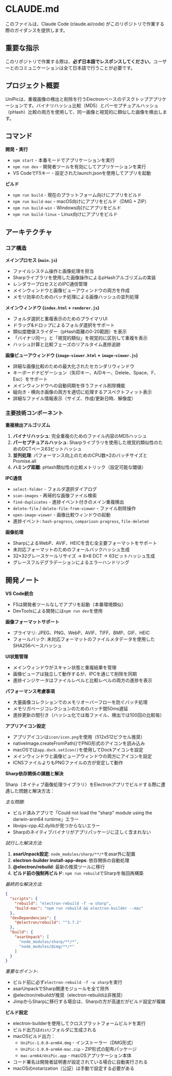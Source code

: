 # CLAUDE.md

このファイルは、Claude Code (claude.ai/code) がこのリポジトリで作業する際のガイダンスを提供します。

## 重要な指示

このリポジトリで作業する際は、**必ず日本語でレスポンスしてください**。ユーザーとのコミュニケーションは全て日本語で行うことが必要です。

## プロジェクト概要

UniPicは、重複画像の検出と削除を行うElectronベースのデスクトップアプリケーションです。バイナリハッシュ比較（MD5）とパーセプチュアルハッシュ（pHash）比較の両方を使用して、同一画像と視覚的に類似した画像を検出します。

## コマンド

**開発・実行**
- `npm start` - 本番モードでアプリケーションを実行
- `npm run dev` - 開発者ツールを有効にしてアプリケーションを実行  
- VS CodeでF5キー - 設定されたlaunch.jsonを使用してアプリを起動

**ビルド**
- `npm run build` - 現在のプラットフォーム向けにアプリをビルド
- `npm run build-mac` - macOS向けにアプリをビルド（DMG + ZIP）
- `npm run build-win` - Windows向けにアプリをビルド
- `npm run build-linux` - Linux向けにアプリをビルド

## アーキテクチャ

### コア構造

**メインプロセス (`main.js`)**
- ファイルシステム操作と画像処理を担当
- Sharpライブラリを使用した画像操作によるpHashアルゴリズムの実装
- レンダラープロセスとのIPC通信管理
- メインウィンドウと画像ビューアウィンドウの両方を作成
- メモリ効率のためのバッチ処理による画像ハッシュの並列処理

**メインウィンドウ (`index.html` + `renderer.js`)**
- フォルダ選択と重複表示のためのプライマリUI
- ドラッグ&ドロップによるフォルダ選択をサポート
- 類似度閾値スライダー（pHash距離の0-20範囲）を表示
- 「バイナリ同一」と「視覚的類似」を視覚的に区別して重複を表示
- ハッシュ計算と比較フェーズのリアルタイム進捗追跡

**画像ビューアウィンドウ (`image-viewer.html` + `image-viewer.js`)**
- 詳細な画像比較のための最大化されたセカンダリウィンドウ
- キーボードナビゲーション（矢印キー、A/Dキー、Delete、Space、F、Esc）をサポート
- メインウィンドウへの自動同期を伴うファイル削除機能
- 縦向き・横向き画像の両方を適切に処理するアスペクトフィット表示
- 詳細なファイル情報表示（サイズ、作成/更新日時、解像度）

### 主要技術コンポーネント

**重複検出アルゴリズム**
1. **バイナリハッシュ**: 完全重複のためのファイル内容のMD5ハッシュ
2. **パーセプチュアルハッシュ**: Sharpライブラリを使用した視覚的類似性のためのDCTベース63ビットハッシュ
3. **並列処理**: パフォーマンス向上のためのCPU数×2のバッチサイズとPromise.all
4. **ハミング距離**: pHash類似性の比較メトリック（設定可能な閾値）

**IPC通信**
- `select-folder` - フォルダ選択ダイアログ
- `scan-images` - 再帰的な画像ファイル検索
- `find-duplicates` - 進捗イベント付きのメイン重複検出
- `delete-file` / `delete-file-from-viewer` - ファイル削除操作
- `open-image-viewer` - 画像比較ウィンドウの起動
- 進捗イベント: `hash-progress`, `comparison-progress`, `file-deleted`

**画像処理**
- SharpによるWebP、AVIF、HEICを含む全主要フォーマットをサポート
- 未対応フォーマットのためのフォールバックハッシュ生成
- 32×32グレースケールリサイズ → 8×8 DCT → 63ビットハッシュ生成
- グレースフルデグラデーションによるエラーハンドリング

## 開発ノート

**VS Code統合**
- F5は開発者ツールなしでアプリを起動（本番環境類似）
- DevToolsによる開発には`npm run dev`を使用

**画像フォーマットサポート**
- プライマリ: JPEG、PNG、WebP、AVIF、TIFF、BMP、GIF、HEIC
- フォールバック: 未対応フォーマットのファイルメタデータを使用したSHA256ベースハッシュ

**UI状態管理**
- メインウィンドウがスキャン状態と重複結果を管理
- 画像ビューアは独立して動作するが、IPCを通じて削除を同期
- 進捗インジケータはファイルレベルと比較レベルの両方の進捗を表示

**パフォーマンス考慮事項**
- 大量画像コレクションでのメモリオーバーフローを防ぐバッチ処理
- メモリガベージコレクションのためのバッチ間50ms遅延
- 進捗更新の間引き（ハッシュ化では毎ファイル、検出では100回の比較毎）

**アプリアイコン設定**
- アプリアイコンは`icon/icon.png`を使用（512x512ピクセル推奨）
- nativeImage.createFromPath()でPNG形式のアイコンを読み込み
- macOSでは`app.dock.setIcon()`を使用してDockアイコンを設定
- メインウィンドウと画像ビューアウィンドウの両方にアイコンを設定
- ICNSファイルよりもPNGファイルの方が安定して動作

**Sharp依存関係の課題と解決**

Sharp（ネイティブ画像処理ライブラリ）をElectronアプリでビルドする際に遭遇した問題と解決方法：

*主な問題:*
- ビルド済みアプリで「Could not load the "sharp" module using the darwin-arm64 runtime」エラー
- libvips-cpp.42.dylibが見つからないエラー
- Sharpのネイティブバイナリがアプリパッケージに正しく含まれない

*試行した解決方法:*
1. **asarUnpack設定**: `node_modules/sharp/**/*`をasar外に配置
2. **electron-builder install-app-deps**: 依存関係の自動処理
3. **@electron/rebuild**: 最新の推奨ツールに移行
4. **ビルド前の強制再ビルド**: `npm run rebuild`でSharpを毎回再構築

*最終的な解決方法:*
```json
{
  "scripts": {
    "rebuild": "electron-rebuild -f -w sharp",
    "build-mac": "npm run rebuild && electron-builder --mac"
  },
  "devDependencies": {
    "@electron/rebuild": "^3.7.2"
  },
  "build": {
    "asarUnpack": [
      "node_modules/sharp/**/*",
      "node_modules/@img/**/*"
    ]
  }
}
```

*重要なポイント:*
- ビルド前に必ず`electron-rebuild -f -w sharp`を実行
- asarUnpackでSharp関連モジュールを全て除外
- @electron/rebuildが推奨（electron-rebuildは非推奨）
- JimpからSharpに移行する場合は、Sharpの方が高速だがビルド設定が複雑

**ビルド設定**
- electron-builderを使用してクロスプラットフォームビルドを実行
- ビルド出力は`dist/`フォルダに生成される
- macOSビルド出力：
  - `UniPic-1.0.0-arm64.dmg` - インストーラー（DMG形式）
  - `UniPic-1.0.0-arm64-mac.zip` - ZIP形式の配布パッケージ
  - `mac-arm64/UniPic.app` - macOSアプリケーション本体
- コード署名は開発者証明書が設定されている場合に自動実行される
- macOSのnotarization（公証）は手動で設定する必要がある